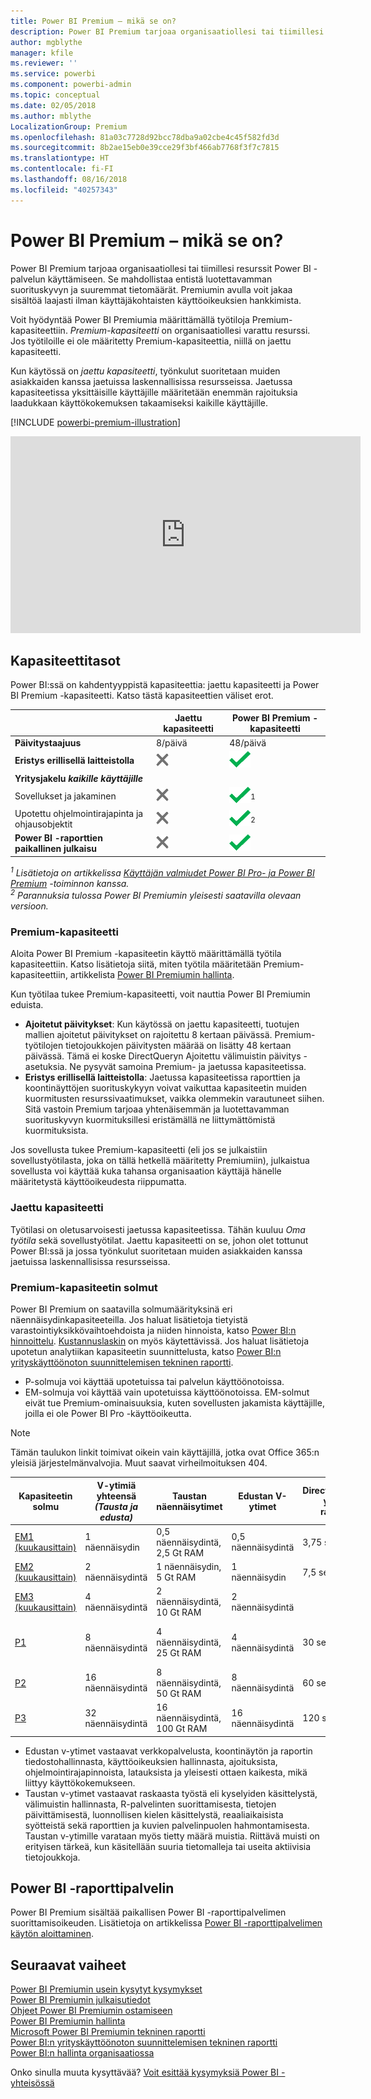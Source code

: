 ```yaml
---
title: Power BI Premium – mikä se on?
description: Power BI Premium tarjoaa organisaatiollesi tai tiimillesi varatun kapasiteetin, luotettavamman suorituskyvyn ja suuremmat tietomäärät ilman käyttäjäkohtaisten käyttöoikeuksien hankkimista.
author: mgblythe
manager: kfile
ms.reviewer: ''
ms.service: powerbi
ms.component: powerbi-admin
ms.topic: conceptual
ms.date: 02/05/2018
ms.author: mblythe
LocalizationGroup: Premium
ms.openlocfilehash: 81a03c7728d92bcc78dba9a02cbe4c45f582fd3d
ms.sourcegitcommit: 8b2ae15eb0e39cce29f3bf466ab7768f3f7c7815
ms.translationtype: HT
ms.contentlocale: fi-FI
ms.lasthandoff: 08/16/2018
ms.locfileid: "40257343"
---
```

# <a name="power-bi-premium---what-is-it"></a>Power BI Premium – mikä se on?
Power BI Premium tarjoaa organisaatiollesi tai tiimillesi resurssit Power BI -palvelun käyttämiseen. Se mahdollistaa entistä luotettavamman suorituskyvyn ja suuremmat tietomäärät. Premiumin avulla voit jakaa sisältöä laajasti ilman käyttäjäkohtaisten käyttöoikeuksien hankkimista.

Voit hyödyntää Power BI Premiumia määrittämällä työtiloja Premium-kapasiteettiin. *Premium-kapasiteetti* on organisaatiollesi varattu resurssi. Jos työtiloille ei ole määritetty Premium-kapasiteettia, niillä on jaettu kapasiteetti.

Kun käytössä on *jaettu kapasiteetti*, työnkulut suoritetaan muiden asiakkaiden kanssa jaetuissa laskennallisissa resursseissa. Jaetussa kapasiteetissa yksittäisille käyttäjille määritetään enemmän rajoituksia laadukkaan käyttökokemuksen takaamiseksi kaikille käyttäjille.

[!INCLUDE [powerbi-premium-illustration](./includes/powerbi-premium-illustration.md)]

<iframe width="560" height="315" src="https://www.youtube.com/embed/lNQDkN0GXzU?rel=0&amp;showinfo=0" frameborder="0" allowfullscreen></iframe>

## <a name="capacity-tiers"></a>Kapasiteettitasot
Power BI:ssä on kahdentyyppistä kapasiteettia: jaettu kapasiteetti ja Power BI Premium -kapasiteetti. Katso tästä kapasiteettien väliset erot.

|  | Jaettu kapasiteetti | Power BI Premium -kapasiteetti |
| --- | --- | --- |
| **Päivitystaajuus** |8/päivä |48/päivä |
| **Eristys erillisellä laitteistolla** |![](media/service-premium/not-available.png "Ei käytettävissä") |![](media/service-premium/available.png "Käytettävissä") |
| **Yritysjakelu** ***kaikille käyttäjille*** | | |
| Sovellukset ja jakaminen |![](media/service-premium/not-available.png "Ei käytettävissä") |![](media/service-premium/available.png "Käytettävissä")<sup>1</sup> |
| Upotettu ohjelmointirajapinta ja ohjausobjektit |![](media/service-premium/not-available.png "Ei käytettävissä") |![](media/service-premium/available.png "Käytettävissä")<sup>2</sup> |
| **Power BI -raporttien paikallinen julkaisu** |![](media/service-premium/not-available.png "Ei käytettävissä") |![](media/service-premium/available.png "Käytettävissä") |

*<sup>1</sup> Lisätietoja on artikkelissa [Käyttäjän valmiudet Power BI Pro- ja Power BI Premium](service-free-vs-pro.md) -toiminnon kanssa.*  
*<sup>2</sup> Parannuksia tulossa Power BI Premiumin yleisesti saatavilla olevaan versioon.*

### <a name="premium-capacity"></a>Premium-kapasiteetti
Aloita Power BI Premium -kapasiteetin käyttö määrittämällä työtila kapasiteettiin. Katso lisätietoja siitä, miten työtila määritetään Premium-kapasiteettiin, artikkelista [Power BI Premiumin hallinta](service-admin-premium-manage.md).

Kun työtilaa tukee Premium-kapasiteetti, voit nauttia Power BI Premiumin eduista.

* **Ajoitetut päivitykset**: Kun käytössä on jaettu kapasiteetti, tuotujen mallien ajoitetut päivitykset on rajoitettu 8 kertaan päivässä. Premium-työtilojen tietojoukkojen päivitysten määrää on lisätty 48 kertaan päivässä. Tämä ei koske DirectQueryn Ajoitettu välimuistin päivitys -asetuksia. Ne pysyvät samoina Premium- ja jaetussa kapasiteetissa.
* **Eristys erillisellä laitteistolla**: Jaetussa kapasiteetissa raporttien ja koontinäyttöjen suorituskykyyn voivat vaikuttaa kapasiteetin muiden kuormitusten resurssivaatimukset, vaikka olemmekin varautuneet siihen. Sitä vastoin Premium tarjoaa yhtenäisemmän ja luotettavamman suorituskyvyn kuormituksillesi eristämällä ne liittymättömistä kuormituksista.

Jos sovellusta tukee Premium-kapasiteetti (eli jos se julkaistiin sovellustyötilasta, joka on tällä hetkellä määritetty Premiumiin), julkaistua sovellusta voi käyttää kuka tahansa organisaation käyttäjä hänelle määritetystä käyttöoikeudesta riippumatta.

### <a name="shared-capacity"></a>Jaettu kapasiteetti
Työtilasi on oletusarvoisesti jaetussa kapasiteetissa. Tähän kuuluu *Oma työtila* sekä sovellustyötilat. Jaettu kapasiteetti on se, johon olet tottunut Power BI:ssä ja jossa työnkulut suoritetaan muiden asiakkaiden kanssa jaetuissa laskennallisissa resursseissa.

<a name="premiumskus"/>

### <a name="premium-capacity-nodes"></a>Premium-kapasiteetin solmut
Power BI Premium on saatavilla solmumäärityksinä eri näennäisydinkapasiteeteilla. Jos haluat lisätietoja tietyistä varastointiyksikkövaihtoehdoista ja niiden hinnoista, katso [Power BI:n hinnoittelu](https://powerbi.microsoft.com/pricing/). [Kustannuslaskin](https://powerbi.microsoft.com/calculator/) on myös käytettävissä. Jos haluat lisätietoja upotetun analytiikan kapasiteetin suunnittelusta, katso [Power BI:n yrityskäyttöönoton suunnittelemisen tekninen raportti](https://aka.ms/pbienterprisedeploy).

* P-solmuja voi käyttää upotetuissa tai palvelun käyttöönotoissa.
* EM-solmuja voi käyttää vain upotetuissa käyttöönotoissa. EM-solmut eivät tue Premium-ominaisuuksia, kuten sovellusten jakamista käyttäjille, joilla ei ole Power BI Pro -käyttöoikeutta.

>[!NOTE]
>Tämän taulukon linkit toimivat oikein vain käyttäjillä, jotka ovat Office 365:n yleisiä järjestelmänvalvojia. Muut saavat virheilmoituksen 404. 

| Kapasiteetin solmu | V-ytimiä yhteensä<br/>*(Tausta ja edusta)* | Taustan näennäisytimet | Edustan V-ytimet | DirectQueryn/live-yhteyden rajoitukset | Sivun hahmonnuksia enintään huipputuntina | Käytettävyys |
| --- | --- | --- | --- | --- | --- | --- |
| [EM1 (kuukausittain)](https://portal.office.com/SubscriptionDetails?OfferId=4004702D-749C-4F74-BF47-3048F1833780&adminportal=1) |1 näennäisydin |0,5 näennäisydintä, 2,5 Gt RAM |0,5 näennäisydintä |3,75 sekunnissa |150–300 |Käytettävissä |
| [EM2 (kuukausittain)](https://portal.office.com/SubscriptionDetails?OfferId=4004702D-749C-4F74-BF47-3048F1833780&adminportal=1) |2 näennäisydintä |1 näennäisydin, 5 Gt RAM |1 näennäisydin |7,5 sekunnissa |301–600 |Käytettävissä |
| [EM3 (kuukausittain)](https://portal.office.com/SubscriptionDetails?OfferId=4004702D-749C-4F74-BF47-3048F1833780&adminportal=1) |4 näennäisydintä |2 näennäisydintä, 10 Gt RAM |2 näennäisydintä | |601–1 200 |Käytettävissä |
| [P1](https://portal.office.com/SubscriptionDetails?OfferId=b3ec5615-cc11-48de-967d-8d79f7cb0af1&adminportal=1) |8 näennäisydintä |4 näennäisydintä, 25 Gt RAM |4 näennäisydintä |30 sekunnissa |1 201–2 400 |Käytettävissä ([kuukausittain](https://portal.office.com/SubscriptionDetails?OfferId=E4C8EDD3-74A1-4D42-A738-C647972FBE81&adminportal=1) on myös käytettävissä) |
| [P2](https://portal.office.com/SubscriptionDetails?OfferId=062F2AA7-B4BC-4B0E-980F-2072102D8605&adminportal=1) |16 näennäisydintä |8 näennäisydintä, 50 Gt RAM |8 näennäisydintä |60 sekunnissa |2 401–4 800 |Käytettävissä |
| [P3](https://portal.office.com/SubscriptionDetails?OfferId=40c7d673-375c-42a1-84ca-f993a524fed0&adminportal=1) |32 näennäisydintä |16 näennäisydintä, 100 Gt RAM |16 näennäisydintä |120 sekunnissa |4 801–9 600 |Käytettävissä |

* Edustan v-ytimet vastaavat verkkopalvelusta, koontinäytön ja raportin tiedostohallinnasta, käyttöoikeuksien hallinnasta, ajoituksista, ohjelmointirajapinnoista, latauksista ja yleisesti ottaen kaikesta, mikä liittyy käyttökokemukseen.
* Taustan v-ytimet vastaavat raskaasta työstä eli kyselyiden käsittelystä, välimuistin hallinnasta, R-palvelinten suorittamisesta, tietojen päivittämisestä, luonnollisen kielen käsittelystä, reaaliaikaisista syötteistä sekä raporttien ja kuvien palvelinpuolen hahmontamisesta. Taustan v-ytimille varataan myös tietty määrä muistia. Riittävä muisti on erityisen tärkeä, kun käsitellään suuria tietomalleja tai useita aktiivisia tietojoukkoja.

## <a name="power-bi-report-server"></a>Power BI -raporttipalvelin
Power BI Premium sisältää paikallisen Power BI -raporttipalvelimen suorittamisoikeuden. Lisätietoja on artikkelissa [Power BI -raporttipalvelimen käytön aloittaminen](report-server/get-started.md).

## <a name="next-steps"></a>Seuraavat vaiheet
[Power BI Premiumin usein kysytyt kysymykset](service-premium-faq.md)  
[Power BI Premiumin julkaisutiedot](service-premium-release-notes.md)  
[Ohjeet Power BI Premiumin ostamiseen](service-admin-premium-purchase.md)  
[Power BI Premiumin hallinta](service-admin-premium-manage.md)  
[Microsoft Power BI Premiumin tekninen raportti](https://aka.ms/pbipremiumwhitepaper)  
[Power BI:n yrityskäyttöönoton suunnittelemisen tekninen raportti](https://aka.ms/pbienterprisedeploy)  
[Power BI:n hallinta organisaatiossa](service-admin-administering-power-bi-in-your-organization.md)  

Onko sinulla muuta kysyttävää? [Voit esittää kysymyksiä Power BI -yhteisössä](https://community.powerbi.com/)

